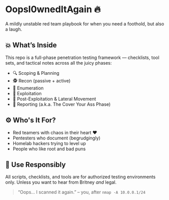 # OopsI0wnedItAgain 🔥

A mildly unstable red team playbook for when you need a foothold, but also a laugh.

## 💥 What’s Inside

This repo is a full-phase penetration testing framework — checklists, tool sets, and tactical notes across all the juicy phases:

- 🔍 Scoping & Planning
- 🕵️ Recon (passive + active)
- 📡 Enumeration
- 🎯 Exploitation
- 🧠 Post-Exploitation & Lateral Movement
- 📓 Reporting (a.k.a. The Cover Your Ass Phase)

## ⚙️ Who's It For?

- Red teamers with chaos in their heart ❤️
- Pentesters who document (begrudgingly)
- Homelab hackers trying to level up
- People who like root and bad puns

## 🚨 Use Responsibly

All scripts, checklists, and tools are for authorized testing environments only. Unless you want to hear from Britney *and* legal.

> “Oops... I scanned it again.” – you, after `nmap -A 10.0.0.1/24`
